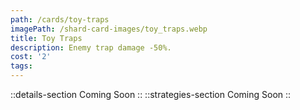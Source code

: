 ```yaml
---
path: /cards/toy-traps
imagePath: /shard-card-images/toy_traps.webp
title: Toy Traps
description: Enemy trap damage -50%.
cost: '2'
tags:
---
```

::details-section
Coming Soon
::
::strategies-section
Coming Soon
::